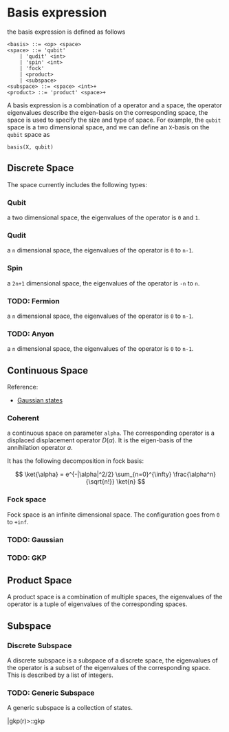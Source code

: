 # Basis expression

the basis expression is defined as follows

```bnf
<basis> ::= <op> <space>
<space> ::= 'qubit'
    | 'qudit' <int>
    | 'spin' <int>
    | 'fock'
    | <product>
    | <subspace>
<subspace> ::= <space> <int>+
<product> ::= 'product' <space>+
```

A basis expression is a combination of a operator and a space, the operator eigenvalues
describe the eigen-basis on the corresponding space, the space is used to specify the 
size and type of space. For example, the `qubit` space is a two dimensional space, and
we can define an `X`-basis on the `qubit` space as

```
basis(X, qubit)
```

## Discrete Space

The space currently includes the following types:

### Qubit

a two dimensional space, the eigenvalues of the operator is `0` and `1`.

### Qudit

a `n` dimensional space, the eigenvalues of the operator is `0` to `n-1`.

### Spin

a `2n+1` dimensional space, the eigenvalues of the operator is `-n` to `n`.

### TODO: Fermion

a `n` dimensional space, the eigenvalues of the operator is `0` to `n-1`.

### TODO: Anyon

a `n` dimensional space, the eigenvalues of the operator is `0` to `n-1`.

## Continuous Space

Reference:

- [Gaussian states](https://strawberryfields.ai/photonics/conventions/states.html)

### Coherent

a continuous space on parameter `alpha`. The corresponding operator is a displaced displacement operator $D(\alpha)$. It is the eigen-basis of the annihilation operator $a$.

It has the following decomposition in fock basis:

$$
\ket{\alpha} = e^{-|\alpha|^2/2} \sum_{n=0}^{\infty} \frac{\alpha^n}{\sqrt{n!}} \ket{n}
$$

### Fock space

Fock space is an infinite dimensional space. The configuration goes from `0` to `+inf`.

### TODO: Gaussian
### TODO: GKP

## Product Space

A product space is a combination of multiple spaces, the eigenvalues of the operator is a tuple of eigenvalues of the corresponding spaces.

## Subspace

### Discrete Subspace

A discrete subspace is a subspace of a discrete space, the eigenvalues of the operator is a subset of the eigenvalues of the corresponding space. This is described by a list of integers.

### TODO: Generic Subspace

A generic subspace is a collection of states.

|gkp(r)>::gkp

